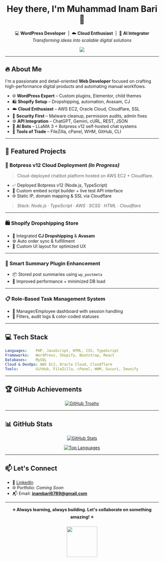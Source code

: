 <h1 align="center">Hey there, I'm Muhammad Inam Bari 👋</h1>

<p align="center">
  💻 <strong>WordPress Developer</strong> &nbsp;|&nbsp;
  ☁️ <strong>Cloud Enthusiast</strong> &nbsp;|&nbsp;
  🤖 <strong>AI Integrator</strong><br>
  <em>Transforming ideas into scalable digital solutions</em>
</p>

<p align="center">
  <img src="https://readme-typing-svg.herokuapp.com/?lines=Always+learning,+always+building!;Let’s+collaborate+on+something+amazing!&center=true&width=500&height=45&font=Fira%20Code&color=36BCF7&vCenter=true&pause=1000">
</p>

---

## 🔥 About Me

I'm a passionate and detail-oriented **Web Developer** focused on crafting high-performance digital products and automating manual workflows.

- 🌐 **WordPress Expert** – Custom plugins, Elementor, child themes
- 🛍 **Shopify Setup** – Dropshipping, automation, Avasam, CJ
- ☁️ **Cloud Enthusiast** – AWS EC2, Oracle Cloud, Cloudflare, SSL
- 🔐 **Security First** – Malware cleanup, permission audits, admin fixes
- ⚙️ **API Integration** – ChatGPT, Gemini, cURL, REST, JSON
- 🤖 **AI Bots** – LLaMA 3 + Botpress v12 self-hosted chat systems
- 🧰 **Tools of Trade** – FileZilla, cPanel, WHM, GitHub, CLI

---

## 🚀 Featured Projects

### 🤖 Botpress v12 Cloud Deployment *(In Progress)*
> Cloud-deployed chatbot platform hosted on AWS EC2 + Cloudflare.

- ✅ Deployed Botpress v12 (Node.js, TypeScript)
- 🧠 Custom embed script builder + live test API interface
- 🌐 Static IP, domain mapping & SSL via Cloudflare

> _Stack: Node.js · TypeScript · AWS · SCSS · HTML · Cloudflare_

---

### 🛍 Shopify Dropshipping Store

- 🔄 Integrated **CJ Dropshipping** & **Avasam**
- ⚙️ Auto order sync & fulfillment
- 🎨 Custom UI layout for optimized UX

---

### 📝 Smart Summary Plugin Enhancement

- 📦 Stored post summaries using `wp_postmeta`
- 🚀 Improved performance + minimized DB load

---

### 📋 Role-Based Task Management System

- 👥 Manager/Employee dashboard with session handling
- 📝 Filters, audit logs & color-coded statuses

---

## 💻 Tech Stack

```yaml
Languages:    PHP, JavaScript, HTML, CSS, TypeScript
Frameworks:   WordPress, Shopify, Bootstrap, React
Databases:    MySQL
Cloud & DevOps: AWS EC2, Oracle Cloud, Cloudflare
Tools:        GitHub, FileZilla, cPanel, WHM, Sucuri, Imunify
````

---

## 🏆 GitHub Achievements

<p align="center">
  <a href="https://github.com/mibrana">
    <img src="https://github-profile-trophy.vercel.app/?username=mibrana&theme=radical&margin-w=10&margin-h=15" alt="GitHub Trophy" />
  </a>
</p>

---

## 📊 GitHub Stats

<p align="center">
  <a href="https://github.com/mibrana">
    <img src="https://github-readme-stats.vercel.app/api?username=mibrana&show_icons=true&theme=github_dark&hide_title=false&hide_border=false&count_private=true" alt="GitHub Stats" />
  </a>
</p>

<p align="center">
  <a href="https://github.com/mibrana">
    <img src="https://github-readme-stats.vercel.app/api/top-langs/?username=mibrana&layout=compact&theme=github_dark&hide_border=false" alt="Top Languages" />
  </a>
</p>

---

## 📫 Let's Connect

* 💼 [LinkedIn](https://linkedin.com/in/muhammad-inam-bari-371a35210) <!-- Replace with your LinkedIn URL -->
* 🌐 Portfolio: *Coming Soon*
* 📬 Email: **[inambari6789@gmail.com](mailto:inambari6789@gmail.com)**

---

<p align="center">
  <strong>⭐ Always learning, always building. Let's collaborate on something amazing! ⭐</strong><br><br>
  <img src="https://media.giphy.com/media/L8K62iTDkzGX6/giphy.gif" width="100" />
</p>
